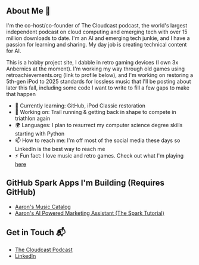 ## About Me 🚀

I'm the co-host/co-founder of The Cloudcast podcast, the world's largest independent podcast on cloud computing and emerging tech with over 15 million downloads to date. I'm an AI and emerging tech junkie, and I have a passion for learning and sharing. My day job is creating technical content for AI.

This is a hobby project site, I dabble in retro gaming devices (I own 3x Anbernics at the moment). I'm working my way through old games using retroachievements.org (link to profile below), and I'm working on restoring a 5th-gen iPod to 2025 standards for lossless music that I'll be posting about later this fall, including some code I want to write to fill a few gaps to make that happen

- 🌱 Currently learning: GitHub, iPod Classic restoration
- 🔭 Working on: Trail running & getting back in shape to compete in triathlon again
- 🌍 Languages: I plan to resurrect my computer science degree skills starting with Python
- 📫 How to reach me: I'm off most of the social media these days so LinkedIn is the best way to reach me
- ⚡ Fun fact: I love music and retro games. Check out what I'm playing [here](https://retroachievements.org/user/Ruttin)

## GitHub Spark Apps I'm Building (Requires GitHub)

- [Aaron's Music Catalog](https://music-catalog-manage--aarondelp1.github.app/)
- [Aaron's AI Powered Marketing Assistant (The Spark Tutorial)](https://ai-powered-marketing--aarondelp1.github.app/)

## Get in Touch 📬

- [The Cloudcast Podcast](https://www.thecloudcast.net)
- [LinkedIn](https://www.linkedin.com/in/aarondelp/)